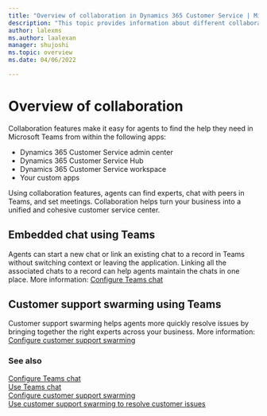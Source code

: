 ```yaml
---
title: "Overview of collaboration in Dynamics 365 Customer Service | MicrosoftDocs"
description: "This topic provides information about different collaboration features that are available in Dynamics Customer Service."
author: lalexms
ms.author: laalexan
manager: shujoshi
ms.topic: overview
ms.date: 04/06/2022

---
```


# Overview of collaboration

Collaboration features make it easy for agents to find the help they need in Microsoft Teams from within the following apps:
- Dynamics 365 Customer Service admin center
- Dynamics 365 Customer Service Hub
- Dynamics 365 Customer Service workspace
- Your custom apps

Using collaboration features, agents can find experts, chat with peers in Teams, and set meetings. Collaboration helps turn your business into a unified and cohesive customer service center. 

## Embedded chat using Teams

Agents can start a new chat or link an existing chat to a record in Teams without switching context or leaving the application. Linking all the associated chats to a record can help agents maintain the chats in one place. More information: [Configure Teams chat](configure-teams-chat.md)

## Customer support swarming using Teams

Customer support swarming helps agents more quickly resolve issues by bringing together the right experts across your business. More information: [Configure customer support swarming](configure-customer-support-swarming.md)

### See also
[Configure Teams chat](configure-teams-chat.md)<br>
[Use Teams chat](use-teams-chat.md)<br>
[Configure customer support swarming](configure-customer-support-swarming.md)<br>
[Use customer support swarming to resolve customer issues](use-customer-support-swarming.md)
